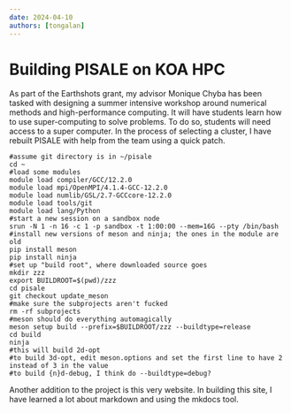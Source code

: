 ```yaml
---
date: 2024-04-10
authors: [tongalan]
---
```


# Building PISALE on KOA HPC
As part of the Earthshots grant, my advisor Monique Chyba has been tasked with designing a summer intensive workshop around numerical methods and high-performance computing. It will have students learn how to use super-computing to solve problems. To do so, students will need access to a super computer. In the process of selecting a cluster, I have rebuilt PISALE with help from the team using a quick patch.
```
#assume git directory is in ~/pisale
cd ~
#load some modules
module load compiler/GCC/12.2.0
module load mpi/OpenMPI/4.1.4-GCC-12.2.0
module load numlib/GSL/2.7-GCCcore-12.2.0
module load tools/git
module load lang/Python
#start a new session on a sandbox node
srun -N 1 -n 16 -c 1 -p sandbox -t 1:00:00 --mem=16G --pty /bin/bash
#install new versions of meson and ninja; the ones in the module are old
pip install meson
pip install ninja
#set up "build root", where downloaded source goes
mkdir zzz
export BUILDROOT=$(pwd)/zzz
cd pisale
git checkout update_meson
#make sure the subprojects aren't fucked
rm -rf subprojects
#meson should do everything automagically
meson setup build --prefix=$BUILDROOT/zzz --buildtype=release
cd build
ninja
#this will build 2d-opt
#to build 3d-opt, edit meson.options and set the first line to have 2 instead of 3 in the value
#to build {n}d-debug, I think do --buildtype=debug?
```

Another addition to the project is this very website. In building this site, I have learned a lot about markdown and using the mkdocs tool.
